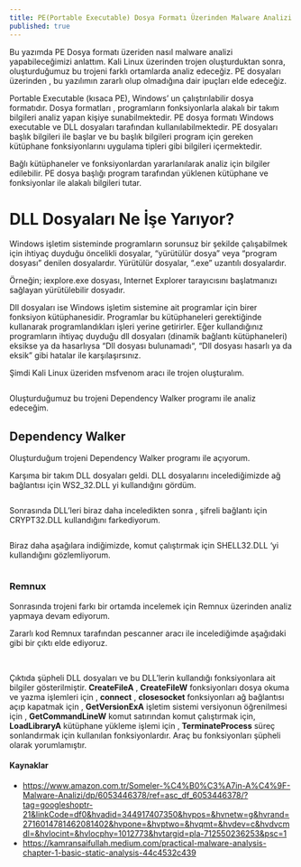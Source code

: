```yaml
---
title: PE(Portable Executable) Dosya Formatı Üzerinden Malware Analizi
published: true
---
```


<p>Bu yazımda PE Dosya formatı üzeriden nasıl malware analizi yapabileceğimizi anlattım. Kali Linux üzerinden trojen oluşturduktan sonra, oluşturduğumuz bu trojeni farklı ortamlarda analiz edeceğiz. PE dosyaları üzerinden , bu yazılımın zararlı olup olmadığına dair ipuçları elde edeceğiz.</p>
<p>Portable Executable (kısaca PE), Windows’ un çalıştırılabilir dosya formatıdır. Dosya formatları , programların fonksiyonlarla alakalı bir takım bilgileri analiz yapan kişiye sunabilmektedir. PE dosya formatı Windows executable ve DLL dosyaları tarafından kullanılabilmektedir. PE dosyaları başlık bilgileri ile başlar ve bu başlık bilgileri program için gereken kütüphane fonksiyonlarını uygulama tipleri gibi bilgileri içermektedir.</p>
<p>Bağlı kütüphaneler ve fonksiyonlardan yararlanılarak analiz için bilgiler edilebilir. PE dosya başlığı program tarafından yüklenen kütüphane ve fonksiyonlar ile alakalı bilgileri tutar.</p>

# [](#header-1)DLL Dosyaları Ne İşe Yarıyor?

<p>Windows işletim sisteminde programların sorunsuz bir şekilde çalışabilmek için ihtiyaç duyduğu öncelikli dosyalar, “yürütülür dosya” veya “program dosyası” denilen dosyalardır. Yürütülür dosyalar, “.exe” uzantılı dosyalardır.</p>
<p>Örneğin; iexplore.exe dosyası, Internet Explorer tarayıcısını başlatmanızı sağlayan yürütülebilir dosyadır.</p>
<p>Dll dosyaları ise Windows işletim sistemine ait programlar için birer fonksiyon kütüphanesidir. Programlar bu kütüphaneleri gerektiğinde kullanarak programlandıkları işleri yerine getirirler. Eğer kullandığınız programların ihtiyaç duyduğu dll dosyaları (dinamik bağlantı kütüphaneleri) eksikse ya da hasarlıysa “Dll dosyası bulunamadı“, “Dll dosyası hasarlı ya da eksik” gibi hatalar ile karşılaşırsınız.</p>
<p>Şimdi Kali Linux üzeriden msfvenom aracı ile trojen oluşturalım.</p>
<img src="https://miro.medium.com/max/2400/0*34MCZaWez0iDw69A.png" alt="">
<p>Oluşturduğumuz bu trojeni Dependency Walker programı ile analiz edeceğim.</p>




## [](#header-2)Dependency Walker

<p>Oluşturduğum trojeni Dependency Walker programı ile açıyorum.</p>
<p>Karşıma bir takım DLL dosyaları geldi. DLL dosyalarını incelediğimizde ağ bağlantısı için WS2_32.DLL yi kullandığını gördüm.</p>
<img src="https://miro.medium.com/max/2400/0*uZJtWVCjr0A4hxEH.png" alt="">
<p>Sonrasında DLL’leri biraz daha inceledikten sonra , şifreli bağlantı için CRYPT32.DLL kullandığını farkediyorum.</p>
<img src="https://miro.medium.com/max/2400/0*wXv5wPeEmUDMgWYg.png" alt="">
<p>Biraz daha aşağılara indiğimizde, komut çalıştırmak için SHELL32.DLL ‘yi kullandığını gözlemliyorum.</p>
<img src="https://miro.medium.com/max/2400/0*cBQHHocTxp4TjvpL.png" alt="">

### [](#header-3)Remnux

<p>Sonrasında trojeni farkı bir ortamda incelemek için Remnux üzerinden analiz yapmaya devam ediyorum.</p>
<p>Zararlı kod Remnux tarafından pescanner aracı ile incelediğimde aşağıdaki gibi bir çıktı elde ediyoruz.</p>
<img src="https://miro.medium.com/max/2400/0*Ed8GkQLCJkWMEPjD.png" alt="">
<img src="https://miro.medium.com/max/2400/0*8IygsshMms_QXt9X.png" alt="">
<p>Çıktıda şüpheli DLL dosyaları ve bu DLL’lerin kullandığı fonksiyonlara ait bilgiler gösterilmiştir. <b>CreateFileA</b> , <b>CreateFileW</b> fonksiyonları dosya okuma ve yazma işlemleri için , <b>connect</b> , <b>closesocket</b> fonksiyonları ağ bağlantısı açıp kapatmak için , <b>GetVersionExA</b> işletim sistemi versiyonun öğrenilmesi için , <b>GetCommandLineW</b> komut satırından komut çalıştırmak için, <b>LoadLibraryA</b> kütüphane yükleme işlemi için , <b>TerminateProcess</b> süreç sonlandırmak için kullanılan fonksiyonlardır. Araç bu fonksiyonları şüpheli olarak yorumlamıştır.</p>

#### [](#header-4)Kaynaklar

*   https://www.amazon.com.tr/Someler-%C4%B0%C3%A7in-A%C4%9F-Malware-Analizi/dp/6053446378/ref=asc_df_6053446378/?tag=googleshoptr-21&linkCode=df0&hvadid=344917407350&hvpos=&hvnetw=g&hvrand=2716014781462081402&hvpone=&hvptwo=&hvqmt=&hvdev=c&hvdvcmdl=&hvlocint=&hvlocphy=1012773&hvtargid=pla-712550236253&psc=1
*   https://kamransaifullah.medium.com/practical-malware-analysis-chapter-1-basic-static-analysis-44c4532c439


